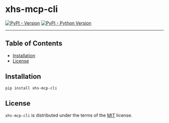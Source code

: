 # xhs-mcp-cli

[![PyPI - Version](https://img.shields.io/pypi/v/xhs-mcp-cli.svg)](https://pypi.org/project/xhs-mcp-cli)
[![PyPI - Python Version](https://img.shields.io/pypi/pyversions/xhs-mcp-cli.svg)](https://pypi.org/project/xhs-mcp-cli)

-----

## Table of Contents

- [Installation](#installation)
- [License](#license)

## Installation

```console
pip install xhs-mcp-cli
```

## License

`xhs-mcp-cli` is distributed under the terms of the [MIT](https://spdx.org/licenses/MIT.html) license.
